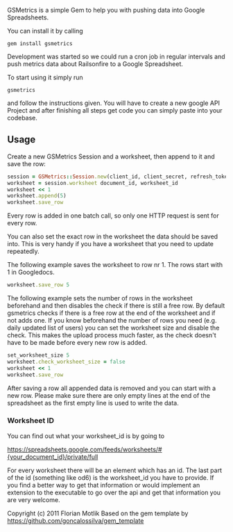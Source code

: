 GSMetrics is a simple Gem to help you with pushing data into Google Spreadsheets.

You can install it by calling

```gem install gsmetrics```

Development was started so we could run a cron job in regular intervals and push metrics data about Railsonfire to a Google Spreadsheet.

To start using it simply run

``` gsmetrics ```

and follow the instructions given. You will have to create a new google API Project and after
finishing all steps get code you can simply paste into your codebase.

## Usage

Create a new GSMetrics Session and a worksheet, then append to it and save the row:

```ruby
session = GSMetrics::Session.new(client_id, client_secret, refresh_token)
worksheet = session.worksheet document_id, worksheet_id
worksheet << 1
worksheet.append(5)
worksheet.save_row
```

Every row is added in one batch call, so only one HTTP request is sent for every row.

You can also set the exact row in the worksheet the data should be saved into. This is very handy if you have a worksheet that you need to update repeatedly.

The following example saves the worksheet to row nr 1. The rows start with 1 in Googledocs.
```ruby
worksheet.save_row 5
```

The following example sets the number of rows in the worksheet beforehand and then disables the check if there is still a free row. By default gsmetrics checks
if there is a free row at the end of the worksheet and if not adds one. If you know beforehand the number of rows you need (e.g. daily updated list of users) you can
set the worksheet size and disable the check. This makes the upload process much faster, as the check doesn't have to be made before every new row is added.
```ruby
set_worksheet_size 5
worksheet.check_worksheet_size = false
worksheet << 1
worksheet.save_row
```

After saving a row all appended data is removed and you can start with a new row.
Please make sure there are only empty lines at the end of the spreadsheet as the first empty line is used to write the data.


### Worksheet ID

You can find out what your worksheet_id is by going to

https://spreadsheets.google.com/feeds/worksheets/#{your_document_id}/private/full

For every worksheet there will be an <entry> element which has an id. The last part of the id (something like od6) is the worksheet_id you have to provide.
If you find a better way to get that information or would implement an extension to the executable to go over the api and get that information you are very welcome.

Copyright (c) 2011 Florian Motlik
Based on the gem template by https://github.com/goncalossilva/gem_template
